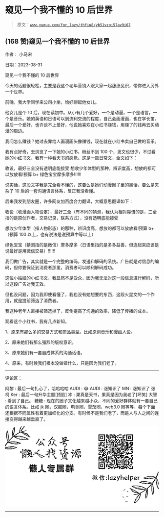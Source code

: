 # 窥见一个我不懂的 10 后世界

> 原文：[`www.yuque.com/for_lazy/thfiu8/yb51vzoi57av9i67`](https://www.yuque.com/for_lazy/thfiu8/yb51vzoi57av9i67)

## (168 赞)窥见一个我不懂的 10 后世界

作者： 小马宋

日期：2023-08-31

窥见一个我不懂的 10 后世界

今天的话题很轻松，主要是我这个老年营销人跟大家一起涨涨见识，带你进入另外一个世界。

前晚，我大学同学来公司小坐，恰好聊起他女儿。

他女儿是个 10 后，现在读初中。从小有几个爱好，一个是动漫，一个是语言，一个是音乐。她的英语和日语可以到流利交流的程度，自己会画漫画，也在学长笛。最后一个爱好，也许谈不上爱好，他说她喜欢在小红书赚钱，用赚了的钱再去买动漫的周边。

我问怎么赚钱？她过去靠给人画漫画头像赚钱，现在就在小红书卖自己做的音乐。

我有点好奇，去浏览了一下她的小红书，粉丝不到 100 个，发文也很少，不过看她的小红书文，我有一种看天书的感觉。这是一篇日常文，全文如下：

收设，最好三全没有透明底能接受
想收少年体型的那种，辨识度高，想放的都可以放放看!预算 b+
绿色宝宝摩多摩多!!!!!!

说实话，这段文字我是完全看不懂的，这要么是她们动漫圈子里的黑话，要么是夹杂了 10 后的一套沟通语言体系，反正我没看懂。

后来我发到朋友圈，许多网友加百度合力翻译，大概意思翻译如下：

收设（收漫画人物设定），最好三全（有不同的猜测，我认为相对靠谱的是，三全指的是原创作者，交易记录，联系方式），没有透明底能接受

想收少年体型（指人物形态）的那种，辨识度高，想放的都可以放放看!预算 b+（预算 100 以上，也有说法是说预算中等以上）

绿色宝宝（猜测指的是微信）摩多摩多（日语里指的是多多益善，但连起来应该是说最好是用微信交易）!!!!!!

我们做广告，其实就是一个完整的编码，发送和解码的系统。广告就是对信息的编码，但你要保证到消费者那里，消费者可以顺利解码成功。

这位小姑娘的小红书文，我显然不是受众，因为我无法对这一段信息进行解码，所以这段广告对我无效。

但也没问题，因为我即使看懂了，我也没有她想要的东西，这段火星文的一个作用，就是提前筛选了消费者。

我这种老年人直接被筛选掉了，反倒提高了沟通的效率，降低了传播的成本。

观看这个小红书，我有几点新知。

1、原来有那么多的交易方式和商品类型。比如原创音乐和漫画人设。

2、原来她们有那么强烈的版权意识。

3、原来她们有一套自成体系的沟通话语。

4、原来，有时候我们根本没做错什么，只是因为我们老了。

* * *

评论区：

阿黎 : 最后一句扎心了，哈哈哈哈
AUDI : 😂
AUDI : 涨知识了
MN : 涨知识了
张柯 Ker : 最后一句升华主题[捂脸]
冲 : 果真是天书，果真是因为我老了[坏笑]
大智 : 看到了自己。
糖糖 : 现在的圈子文化越来越小众，不同的爱好群体就有一套自己的语言体系。比如 jk 圈，汉服圈，电竞圈，雪茄圈，web3.0 圈等等，每个下面还根据不同属性有着更加细化的分支。有时候不是我们老了，而是人与人之间的连接变得越来越垂直了。

![](img/1c37d505930596d12a88ab23e11aa07a.png)

* * *